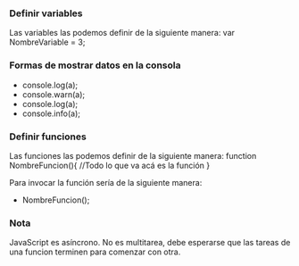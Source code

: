 ### Definir variables
Las variables las podemos definir de la siguiente manera:
var NombreVariable = 3;


### Formas de mostrar datos en la consola
* console.log(a);
* console.warn(a);
* console.log(a);
* console.info(a);

### Definir funciones
Las funciones las podemos definir de la siguiente manera: 
function NombreFuncion(){
    //Todo lo que va acá es la función
}

Para invocar la función  sería de la siguiente manera:
* NombreFuncion();

### Nota
JavaScript es asíncrono. No es multitarea, debe esperarse que las tareas de una funcion terminen para comenzar con otra.


